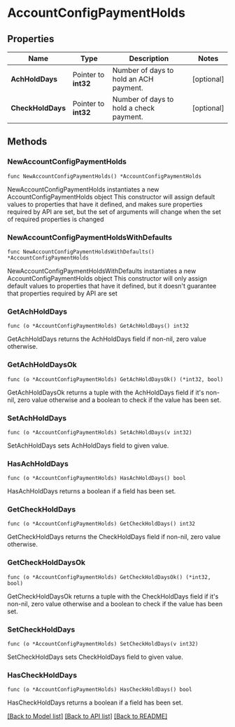 # AccountConfigPaymentHolds

## Properties

Name | Type | Description | Notes
------------ | ------------- | ------------- | -------------
**AchHoldDays** | Pointer to **int32** | Number of days to hold an ACH payment. | [optional] 
**CheckHoldDays** | Pointer to **int32** | Number of days to hold a check payment. | [optional] 

## Methods

### NewAccountConfigPaymentHolds

`func NewAccountConfigPaymentHolds() *AccountConfigPaymentHolds`

NewAccountConfigPaymentHolds instantiates a new AccountConfigPaymentHolds object
This constructor will assign default values to properties that have it defined,
and makes sure properties required by API are set, but the set of arguments
will change when the set of required properties is changed

### NewAccountConfigPaymentHoldsWithDefaults

`func NewAccountConfigPaymentHoldsWithDefaults() *AccountConfigPaymentHolds`

NewAccountConfigPaymentHoldsWithDefaults instantiates a new AccountConfigPaymentHolds object
This constructor will only assign default values to properties that have it defined,
but it doesn't guarantee that properties required by API are set

### GetAchHoldDays

`func (o *AccountConfigPaymentHolds) GetAchHoldDays() int32`

GetAchHoldDays returns the AchHoldDays field if non-nil, zero value otherwise.

### GetAchHoldDaysOk

`func (o *AccountConfigPaymentHolds) GetAchHoldDaysOk() (*int32, bool)`

GetAchHoldDaysOk returns a tuple with the AchHoldDays field if it's non-nil, zero value otherwise
and a boolean to check if the value has been set.

### SetAchHoldDays

`func (o *AccountConfigPaymentHolds) SetAchHoldDays(v int32)`

SetAchHoldDays sets AchHoldDays field to given value.

### HasAchHoldDays

`func (o *AccountConfigPaymentHolds) HasAchHoldDays() bool`

HasAchHoldDays returns a boolean if a field has been set.

### GetCheckHoldDays

`func (o *AccountConfigPaymentHolds) GetCheckHoldDays() int32`

GetCheckHoldDays returns the CheckHoldDays field if non-nil, zero value otherwise.

### GetCheckHoldDaysOk

`func (o *AccountConfigPaymentHolds) GetCheckHoldDaysOk() (*int32, bool)`

GetCheckHoldDaysOk returns a tuple with the CheckHoldDays field if it's non-nil, zero value otherwise
and a boolean to check if the value has been set.

### SetCheckHoldDays

`func (o *AccountConfigPaymentHolds) SetCheckHoldDays(v int32)`

SetCheckHoldDays sets CheckHoldDays field to given value.

### HasCheckHoldDays

`func (o *AccountConfigPaymentHolds) HasCheckHoldDays() bool`

HasCheckHoldDays returns a boolean if a field has been set.


[[Back to Model list]](../README.md#documentation-for-models) [[Back to API list]](../README.md#documentation-for-api-endpoints) [[Back to README]](../README.md)


